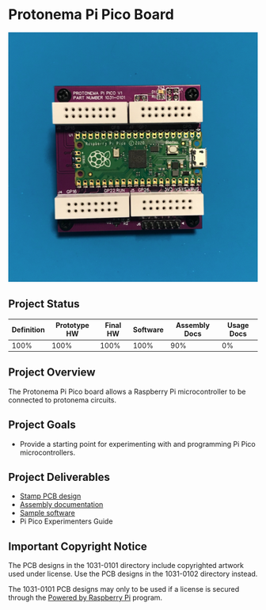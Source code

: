 # Protonema Pi Pico Board
![Photo of a 1031A Pi Pico stamp](1031-8010/images/1031A.jpg)

## Project Status

Definition | Prototype HW | Final HW | Software | Assembly Docs | Usage Docs |
|-|-|-|-|-|-|
100% | 100% | 100% | 100% | 90% | 0% |

## Project Overview
The Protonema Pi Pico board allows a Raspberry Pi microcontroller to be connected to protonema circuits.

## Project Goals
* Provide a starting point for experimenting with and programming Pi Pico microcontrollers.

## Project Deliverables
* [Stamp PCB design](https://github.com/dslik/protonema/tree/main/stamps/1031A/1031-0102/latest)
* [Assembly documentation](https://dslik.github.io/protonema/stamps/1031A/1031-8010.pdf)
* [Sample software](https://github.com/dslik/protonema/tree/main/stamps/1031A/1031-9101)
* Pi Pico Experimenters Guide

## Important Copyright Notice

The PCB designs in the 1031-0101 directory include copyrighted artwork used under license. Use the PCB designs in the 1031-0102 directory instead.

The 1031-0101 PCB designs may only to be used if a license is secured through the [Powered by Raspberry Pi](https://www.raspberrypi.com/for-industry/powered-by/) program.